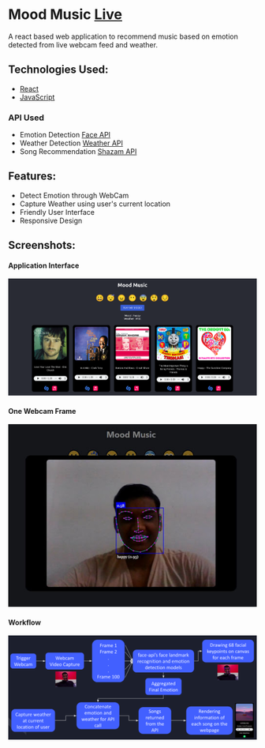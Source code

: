 # Mood Music [Live](https://mood-music-ab.netlify.app/)

A react based web application to recommend music based on emotion detected from live webcam feed and weather. 

## Technologies Used:
- [React](https://reactjs.org/)
- [JavaScript](https://www.javascript.com/)

### API Used
* Emotion Detection [Face API](https://justadudewhohacks.github.io/face-api.js/docs/index.html)
* Weather Detection [Weather API](https://www.weatherapi.com/)
* Song Recommendation [Shazam API](https://rapidapi.com/apidojo/api/shazam)

## Features:
- Detect Emotion through WebCam
- Capture Weather using user's current location
- Friendly User Interface
- Responsive Design

## Screenshots:
#### Application Interface
<img src="https://github.com/arnavbansal25/mood-music/blob/main/screenshots/interface1.png" width=1000>

#### One Webcam Frame
<img src="https://github.com/arnavbansal25/mood-music/blob/main/screenshots/webcam_frame.jpg">

#### Workflow
<img src="https://github.com/arnavbansal25/mood-music/blob/main/screenshots/workflow.png"></td>
